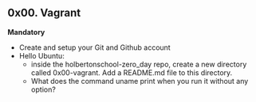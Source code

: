## 0x00. Vagrant

**Mandatory**

- Create and setup your Git and Github account
- Hello Ubuntu: 
  - inside the holbertonschool-zero_day repo, create a new directory called 0x00-vagrant. Add a README.md file to this directory.
  - What does the command uname print when you run it without any option?
